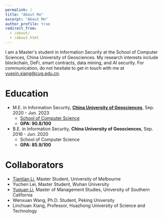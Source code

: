 ```yaml
---
permalink: /
title: "About Me"
excerpt: "About Me"
author_profile: true
redirect_from: 
  - /about/
  - /about.html
---
```


I am a Master's student in Information Security at the School of Computer Sciences, China University of Geosciences. My research interests include blockchain, DeFi, smart contracts, data mining, and AI security. For communication, do not hesitate to get in touch with me at <u>yuexin.xiang@cug.edu.cn</u>.

Education
======
* M.E. in Information Security, **[China University of Geosciences](https://en.cug.edu.cn/)**, Sep. 2020 - Jun. 2023 
  -   [School of Computer Science](https://en.cs.cug.edu.cn/)
  -   **GPA: 90.8/100**
* B.E. in Information Security, **China University of Geosciences**, Sep. 2016 - Jun. 2020
  -   School of Computer Science
  -   **GPA: 85.9/100**


Collaborators
======
* [Tiantian Li](https://scholar.google.com/citations?user=WgIgW_0AAAAJ&hl=en), Master Student, University of Melbourne
* Yuchen Lei, Master Student, Wuhan University
* [Yuquan Li](https://www.linkedin.com/in/yuquan-li-0228/), Master of Management Studies, University of Southern California
* Wenxuan Wang, Ph.D. Student, Peking University
* Linchuan Xiang, Professor, Huazhong University of Science and Technology


